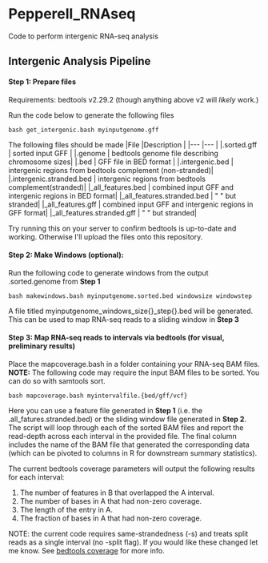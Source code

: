 # Pepperell_RNAseq
Code to perform intergenic RNA-seq analysis 
## Intergenic Analysis Pipeline 

#### Step 1: Prepare files

Requirements: bedtools v2.29.2 (though anything above v2 will *likely* work.) 

Run the code below to generate the following files
```
bash get_intergenic.bash myinputgenome.gff
```

The following files should be made
|File	|Description	|
|---	|---	|
|.sorted.gff	|	sorted input GFF	|
|.genome	|	bedtools genome file describing chromosome sizes|
|.bed	|	GFF file in BED format	|
|.intergenic.bed	|	intergenic regions from bedtools complement (non-stranded)|
|.intergenic.stranded.bed	|	intergenic regions from bedtools complement(stranded)|
|_all_features.bed	|	combined input GFF and intergenic regions in BED format|
|_all_features.stranded.bed	|	" " but stranded|
|_all_features.gff	|	combined input GFF and intergenic regions in GFF format|
|_all_features.stranded.gff	|	" " but stranded|

Try running this on your server to confirm bedtools is up-to-date and working. Otherwise I'll upload the files onto this repository. 

#### Step 2: Make Windows (optional):

Run the following code to generate windows from the output .sorted.genome from **Step 1**
```
bash makewindows.bash myinputgenome.sorted.bed windowsize windowstep
```
A file titled myinputgenome_windows_size{}_step{}.bed will be generated. This can be used to map RNA-seq reads to a sliding window in **Step 3**

#### Step 3: Map RNA-seq reads to intervals via bedtools (for visual, preliminary results)

Place the mapcoverage.bash in a folder containing your RNA-seq BAM files. **NOTE:** The following code may require the input BAM files to be sorted. You can do so with samtools sort.

```
bash mapcoverage.bash myintervalfile.{bed/gff/vcf}
```
Here you can use a feature file generated in **Step 1** (i.e. the .all_fatures.stranded.bed) or the sliding window file generated in **Step 2**. The script will loop through each of the sorted BAM files and report the read-depth across each interval in the provided file. The final column includes the name of the BAM file that generated the corresponding data (which can be pivoted to columns in R for downstream summary statistics). 

The current bedtools coverage parameters will output the following results for each interval:
1. The number of features in B that overlapped the A interval.
2. The number of bases in A that had non-zero coverage.
3. The length of the entry in A.
4. The fraction of bases in A that had non-zero coverage.

NOTE: the current code requires same-strandedness (-s) and treats split reads as a single interval (no -split flag). If you would like these changed let me know. See [bedtools coverage](https://bedtools.readthedocs.io/en/latest/content/tools/coverage.html) for more info.




 

